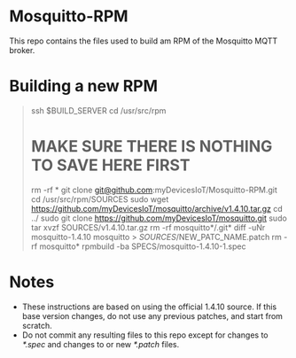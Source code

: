 # Mosquitto-RPM

This repo contains the files used to build am RPM of the Mosquitto MQTT broker.

# Building a new RPM

> ssh $BUILD_SERVER
> cd /usr/src/rpm
> # MAKE SURE THERE IS NOTHING TO SAVE HERE FIRST
> rm -rf *
> git clone git@github.com:myDevicesIoT/Mosquitto-RPM.git
> cd /usr/src/rpm/SOURCES
> sudo wget https://github.com/myDevicesIoT/mosquitto/archive/v1.4.10.tar.gz
> cd ../
> sudo git clone https://github.com/myDevicesIoT/mosquitto.git
> sudo tar xvzf SOURCES/v1.4.10.tar.gz
> rm -rf mosquitto\*/.git\*
> diff -uNr mosquitto-1.4.10 mosquitto > $SOURCES/$NEW_PATC_NAME.patch
> rm -rf mosquitto\*
> rpmbuild -ba SPECS/mosquitto-1.4.10-1.spec

# Notes

* These instructions are based on using the official 1.4.10 source. If this base version changes, do not use any previous patches, and start from scratch.
* Do not commit any resulting files to this repo except for changes to *\*.spec* and changes to or new *\*.patch* files.
